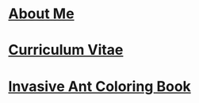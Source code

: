 # [About Me](https://jlwilliants.github.io/AboutMe/)
# [Curriculum Vitae](https://jlwilliants.github.io/CurriculumVitae/)
# [Invasive Ant Coloring Book](https://jlwilliants.github.io/ColoringBook/)
